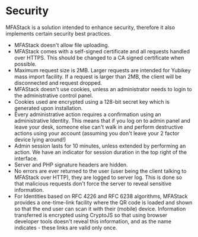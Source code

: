 # Security

MFAStack is a solution intended to enhance security, therefore it also implements certain security best practices.

- MFAStack doesn't allow file uploading.
- MFAStack comes with a self-signed certificate and all requests handled over HTTPS. This should be changed to a CA signed certificate when possible.
- Maximum request size is 2MB. Larger requests are intended for Yubikey mass import facility. If a request is larger than 2MB, the client will be disconnected and request dropped.
- MFAStack doesn't use cookies, unless an administrator needs to login to the administrative control panel. 
- Cookies used are encrypted using a 128-bit secret key which is generated upon installation.
- Every administrative action requires a confirmation using an administrative Identity. This means that if you log on to admin panel and leave your desk, someone else can't walk in and perform destructive actions using your account (assuming you don't leave your 2 factor device lying around!)
- Admin session lasts for 10 minutes, unless extended by performing an action. We have an indicator for session duration in the top right of the interface.
- Server and PHP signature headers are hidden.
- No errors are ever returned to the user (user being the client talking to MFAStack over HTTP), they are logged to server log. This is done so that malicious requests don't force the server to reveal sensitive information.
- For Identities based on RFC 4226 and RFC 6238 algorithms, MFAStack provides a one-time-link facility where the QR code is loaded and shown so that the end user can scan it with their (mobile) device. Information transferred is encrypted using CryptoJS so that using browser developer tools doesn't reveal this information, and as the name indicates - these links are valid only once.

